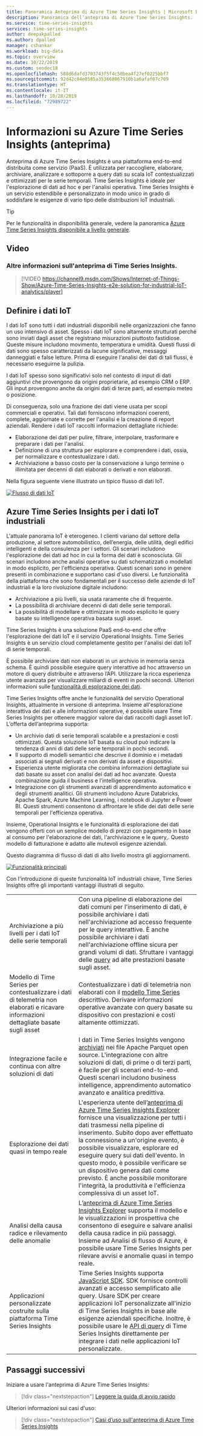 ```yaml
---
title: Panoramica Anteprima di Azure Time Series Insights | Microsoft Docs
description: Panoramica dell’anteprima di Azure Time Series Insights.
ms.service: time-series-insights
services: time-series-insights
author: deepakpalled
ms.author: dpalled
manager: cshankar
ms.workload: big-data
ms.topic: overview
ms.date: 10/22/2019
ms.custom: seodec18
ms.openlocfilehash: 588d6dafd3703743f5f4c50bea4f27ef0225bbf7
ms.sourcegitcommit: 92d42c04e0585a353668067910b1a6afaf07c709
ms.translationtype: HT
ms.contentlocale: it-IT
ms.lasthandoff: 10/28/2019
ms.locfileid: "72989722"
---
```

# <a name="what-is-azure-time-series-insights-preview"></a>Informazioni su Azure Time Series Insights (anteprima)

Anteprima di Azure Time Series Insights è una piattaforma end-to-end distribuita come servizio (PaaS). È utilizzata per raccogliere, elaborare, archiviare, analizzare e sottoporre a query dati su scala IoT contestualizzati e ottimizzati per le serie temporali. Time Series Insights è ideale per l'esplorazione di dati ad hoc e per l'analisi operativa. Time Series Insights è un servizio estendibile e personalizzato in modo unico in grado di soddisfare le esigenze di vario tipo delle distribuzioni IoT industriali.

> [!TIP]
> Per le funzionalità in disponibilità generale, vedere la panoramica [Azure Time Series Insights disponibile a livello generale](time-series-insights-overview.md).

## <a name="video"></a>Video

### <a name="learn-more-about-azure-time-series-insights-preview-br"></a>Altre informazioni sull'anteprima di Time Series Insights. </br>

> [!VIDEO https://channel9.msdn.com/Shows/Internet-of-Things-Show/Azure-Time-Series-Insights-e2e-solution-for-industrial-IoT-analytics/player]

## <a name="define-iot-data"></a>Definire i dati IoT

I dati IoT sono tutti i dati industriali disponibili nelle organizzazioni che fanno un uso intensivo di asset. Spesso i dati IoT sono altamente strutturati perché sono inviati dagli asset che registrano misurazioni piuttosto fastidiose. Queste misure includono movimento, temperatura e umidità. Questi flussi di dati sono spesso caratterizzati da lacune significative, messaggi danneggiati e false letture. Prima di eseguire l'analisi dei dati di tali flussi, è necessario eseguirne la pulizia.

I dati IoT spesso sono significativi solo nel contesto di input di dati aggiuntivi che provengono da origini proprietarie, ad esempio CRM o ERP. Gli input provengono anche da origini dati di terze parti, ad esempio meteo o posizione.

Di conseguenza, solo una frazione dei dati viene usata per scopi commerciali e operativi. Tali dati forniscono informazioni coerenti, complete, aggiornate e corrette per l'analisi e la creazione di report aziendali. Rendere i dati IoT raccolti informazioni dettagliate richiede:

* Elaborazione dei dati per pulire, filtrare, interpolare, trasformare e preparare i dati per l'analisi.
* Definizione di una struttura per esplorare e comprendere i dati, ossia, per normalizzare e contestualizzare i dati.
* Archiviazione a basso costo per la conservazione a lungo termine o illimitata per decenni di dati elaborati o derivati e non elaborati.

Nella figura seguente viene illustrato un tipico flusso di dati IoT.

  [![Flusso di dati IoT](media/v2-update-overview/overview-one.png)](media/v2-update-overview/overview-one.png#lightbox)

## <a name="azure-time-series-insights-for-industrial-iot"></a>Azure Time Series Insights per i dati IoT industriali

L'attuale panorama IoT è eterogeneo. I clienti variano dal settore della produzione, al settore automobilistico, dell’energia, delle utilità, degli edifici intelligenti e della consulenza per i settori. Gli scenari includono l'esplorazione dei dati ad hoc in cui la forma dei dati è sconosciuta. Gli scenari includono anche analisi operative su dati schematizzati o modellati in modo esplicito, per l'efficienza operativa. Questi scenari sono in genere presenti in combinazione e supportano casi d'uso diversi. Le funzionalità della piattaforma che sono fondamentali per il successo delle aziende di IoT industriali e la loro rivoluzione digitale includono:

- Archiviazione a più livelli, sia usata raramente che di frequente.
- La possibilità di archiviare decenni di dati delle serie temporali.
- La possibilità di modellare e ottimizzare in modo esplicito le query basate su intelligence operativa basata sugli asset.

Time Series Insights è una soluzione PaaS end-to-end che offre l'esplorazione dei dati IoT e il servizio Operational Insights. Time Series Insights è un servizio cloud completamente gestito per l'analisi dei dati IoT di serie temporali.

È possibile archiviare dati non elaborati in un archivio in memoria senza schema. È quindi possibile eseguire query interattive ad hoc attraverso un motore di query distribuite e attraverso l’API. Utilizzare la ricca esperienza utente avanzata per visualizzare miliardi di eventi in pochi secondi. Ulteriori informazioni sulle [funzionalità di esplorazione dei dati](./time-series-insights-overview.md).

Time Series Insights offre anche le funzionalità del servizio Operational Insights, attualmente in versione di anteprima. Insieme all'esplorazione interattiva dei dati e alle informazioni operative, è possibile usare Time Series Insights per ottenere maggior valore dai dati raccolti dagli asset IoT. L’offerta dell’anteprima supporta:

* Un archivio dati di serie temporali scalabile e a prestazioni e costi ottimizzati. Questa soluzione IoT basata su cloud può indicare la tendenza di anni di dati delle serie temporali in pochi secondi.
* Il supporto di modelli semantici che descrive il dominio e i metadati associati ai segnali derivati e non derivati da asset e dispositivi.
* Esperienza utente migliorata che combina informazioni dettagliate sui dati basate su asset con analisi dei dati ad hoc avanzate. Questa combinazione guida il business e l’intelligence operativa.
* Integrazione con gli strumenti avanzati di apprendimento automatico e degli strumenti analitici. Gli strumenti includono Azure Databricks, Apache Spark, Azure Machine Learning, i notebook di Jupyter e Power BI. Questi strumenti consentono di affrontare le sfide dei dati delle serie temporali per l'efficienza operativa.

Insieme, Operational Insights e le funzionalità di esplorazione dei dati vengono offerti con un semplice modello di prezzi con pagamento in base al consumo per l'elaborazione dei dati, l'archiviazione e le query,. Questo modello di fatturazione è adatto alle mutevoli esigenze aziendali.

Questo diagramma di flusso di dati di alto livello mostra gli aggiornamenti.

  [![Funzionalità principali](media/v2-update-overview/overview-two.png)](media/v2-update-overview/overview-two.png#lightbox)

Con l'introduzione di queste funzionalità IoT industriali chiave, Time Series Insights offre gli importanti vantaggi illustrati di seguito.

| | |
| ---| ---|
| Archiviazione a più livelli per i dati IoT delle serie temporali | Con una pipeline di elaborazione dei dati comuni per l'inserimento di dati, è possibile archiviare i dati nell'archiviazione ad accesso frequente per le query interattive. È anche possibile archiviare i dati nell'archiviazione offline sicura per grandi volumi di dati. Sfruttare i vantaggi delle [query](./time-series-insights-update-tsq.md) ad alte prestazioni basate sugli asset. |
| Modello di Time Series per contestualizzare i dati di telemetria non elaborati e ricavare informazioni dettagliate basate sugli asset | Contestualizzare i dati di telemetria non elaborati con il [modello Time Series](./time-series-insights-update-tsm.md) descrittivo. Derivare informazioni operative avanzate con query basate su dispositivo con prestazioni e costi altamente ottimizzati. |
| Integrazione facile e continua con altre soluzioni di dati | I dati in Time Series Insights vengono [archiviati](./time-series-insights-update-storage-ingress.md) nei file Apache Parquet open source. L'integrazione con altre soluzioni di dati, di prime o di terzi parti, è facile per gli scenari end-to-end. Questi scenari includono business intelligence, apprendimento automatico avanzato e analitica predittiva. |
| Esplorazione dei dati quasi in tempo reale | L'esperienza utente dell’[anteprima di Azure Time Series Insights Explorer](./time-series-insights-update-explorer.md) fornisce una visualizzazione per tutti i dati trasmessi nella pipeline di inserimento. Subito dopo aver effettuato la connessione a un'origine evento, è possibile visualizzare, esplorare ed eseguire query sui dati dell'evento. In questo modo, è possibile verificare se un dispositivo genera dati come previsto. È anche possibile monitorare l'integrità, la produttività e l'efficienza complessiva di un asset IoT. |
| Analisi della causa radice e rilevamento delle anomalie | L’[anteprima di Azure Time Series Insights Explorer](./time-series-insights-update-explorer.md) supporta il modello e le visualizzazioni in prospettiva che consentono di eseguire e salvare analisi della causa radice in più passaggi. Insieme ad Analisi di flusso di Azure, è possibile usare Time Series Insights per rilevare avvisi e anomalie quasi in tempo reale. |
| Applicazioni personalizzate costruite sulla piattaforma Time Series Insights | Time Series Insights supporta [JavaScript SDK](https://github.com/microsoft/tsiclient/blob/master/docs/API.md). SDK fornisce controlli avanzati e accesso semplificato alle query. Usare SDK per creare applicazioni IoT personalizzate all'inizio di Time Series Insights in base alle esigenze aziendali specifiche. Inoltre, è possibile usare le [API di query](./time-series-insights-update-tsq.md) di Time Series Insights direttamente per integrare i dati nelle applicazioni IoT personalizzate. |

## <a name="next-steps"></a>Passaggi successivi

Iniziare a usare l'anteprima di Azure Time Series Insights:

> [!div class="nextstepaction"]
> [Leggere la guida di avvio rapido](./time-series-insights-update-quickstart.md)

Ulteriori informazioni sui casi d'uso:

> [!div class="nextstepaction"]
> [Casi d’uso sull'anteprima di Azure Time Series Insights](./time-series-insights-update-use-cases.md)
